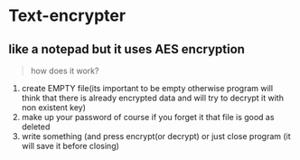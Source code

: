 # Text-encrypter

## like a notepad but it uses AES encryption 

>how does it work?
<ol>
<li>create EMPTY file(its important to be empty otherwise program will think that there is already encrypted data and will try to decrypt it with non existent key)</li>
<li>make up your password of course if you forget it that file is good as deleted </li>
<li>write something (and press encrypt(or decrypt) or just close program (it will save it before closing)</li>
  </ol>
